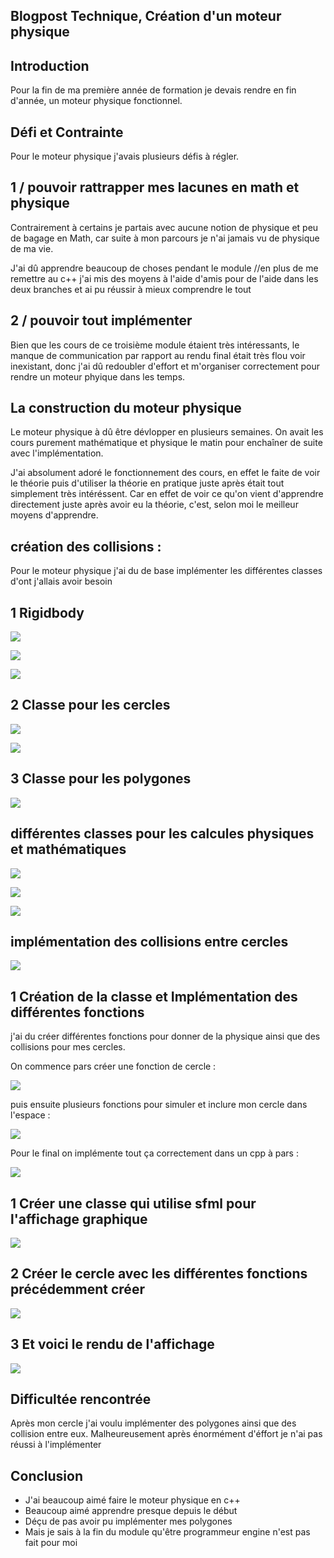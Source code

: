 ## Blogpost Technique, Création d'un moteur physique

## Introduction 

Pour la fin de ma première année de formation je devais rendre en fin d'année, un moteur physique fonctionnel.

## Défi et Contrainte 

Pour le moteur physique j'avais plusieurs défis à régler.

## 1 / pouvoir rattrapper mes lacunes en math et physique

Contrairement à certains je partais avec aucune notion de physique et peu de bagage en Math,
car suite à mon parcours je n'ai jamais vu de physique de ma vie.

J'ai dû apprendre beaucoup de choses pendant le module //en plus de me remettre au c++
j'ai mis des moyens à l'aide d'amis pour de l'aide dans les deux branches et ai pu réussir à mieux comprendre le tout

## 2 / pouvoir tout implémenter 

Bien que les cours de ce troisième module étaient très intéressants, le manque de communication par rapport 
au rendu final était très flou voir inexistant, donc j'ai dû redoubler d'effort et m'organiser correctement 
pour rendre un moteur phyique dans les temps.

## La construction du moteur physique 

Le moteur physique à dû être dévlopper en plusieurs semaines.
On avait les cours purement mathématique et physique le matin pour enchaîner de suite avec l'implémentation.

J'ai absolument adoré le fonctionnement des cours, en effet le faite de voir le théorie puis d'utiliser la théorie
en pratique juste après était tout simplement très intéréssent.
Car en effet de voir ce qu'on vient d'apprendre directement juste après avoir eu la théorie, c'est, selon moi 
le meilleur moyens d'apprendre.

## création des collisions :

Pour le moteur physique j'ai du de base implémenter les différentes classes d'ont j'allais avoir besoin

## 1 Rigidbody 
![](https://FlorianRossignol.github.io/Images/moteurphysique/Rigidbody.h.png)


![](https://FlorianRossignol.github.io/Images/moteurphysique/rigidbody1.cpp.png)


![](https://FlorianRossignol.github.io/Images/moteurphysique/rigidbody2.cpp.png)

## 2 Classe pour les cercles 

![](https://FlorianRossignol.github.io/Images/moteurphysique/Cercle1.h.png)

![](https://FlorianRossignol.github.io/Images/moteurphysique/Cercle2.h.png)

## 3 Classe pour les polygones

![](https://FlorianRossignol.github.io/Images/moteurphysique/Polygone.h.png)


## différentes classes pour les calcules physiques et mathématiques

![](https://FlorianRossignol.github.io/Images/moteurphysique/Mrua.png)


![](https://FlorianRossignol.github.io/Images/moteurphysique/Vector2.png)


![](https://FlorianRossignol.github.io/Images/moteurphysique/matrix.png)

## implémentation des collisions entre cercles

![](https://FlorianRossignol.github.io/Images/moteurphysique/Collisioncercle.png)

## 1 Création de la classe et Implémentation des différentes fonctions 

j'ai du créer différentes fonctions pour donner de la physique ainsi que des collisions pour mes cercles.

On commence pars créer une fonction de cercle :

![](https://FlorianRossignol.github.io/Images/moteurphysique/createcircle.png)

puis ensuite plusieurs fonctions pour simuler et inclure mon cercle dans l'espace :

![](https://FlorianRossignol.github.io/Images/moteurphysique/Collisioncercle.png)

Pour le final on implémente tout ça correctement dans un cpp à pars :


![](https://FlorianRossignol.github.io/Images/moteurphysique/cercleimplem.png)

## 1 Créer une classe qui utilise sfml pour l'affichage graphique 

![](https://FlorianRossignol.github.io/Images/moteurphysique/implemsfmlphysique.png)

## 2 Créer le cercle avec les différentes fonctions précédemment créer

![](https://FlorianRossignol.github.io/Images/moteurphysique/sfmlcircle.png)

## 3 Et voici le rendu de l'affichage

![](https://FlorianRossignol.github.io/Images/moteurphysique/ezgif.com-gif-maker.gif)

## Difficultée rencontrée

Après mon cercle j'ai voulu implémenter des polygones ainsi que des collision entre eux.
Malheureusement après énormément d'éffort je n'ai pas réussi à l'implémenter

## Conclusion 

- J'ai beaucoup aimé faire le moteur physique en c++
- Beaucoup aimé apprendre presque depuis le début
- Déçu de pas avoir pu implémenter mes polygones
- Mais je sais à la fin du module qu'être programmeur engine n'est pas fait pour moi 

